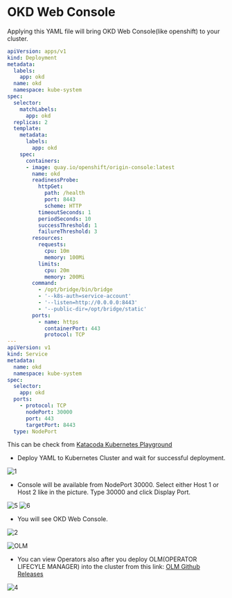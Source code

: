 # OKD Web Console
Applying this YAML file will bring OKD Web Console(like openshift) to your cluster.

```YAML
apiVersion: apps/v1
kind: Deployment
metadata:
  labels:
    app: okd
  name: okd
  namespace: kube-system
spec:
  selector:
    matchLabels:
      app: okd
  replicas: 2
  template:
    metadata:
      labels:
        app: okd
    spec:
      containers:
      - image: quay.io/openshift/origin-console:latest
        name: okd
        readinessProbe:
          httpGet:
            path: /health
            port: 8443
            scheme: HTTP
          timeoutSeconds: 1
          periodSeconds: 10
          successThreshold: 1
          failureThreshold: 3
        resources:
          requests:
            cpu: 10m
            memory: 100Mi
          limits:
            cpu: 20m
            memory: 200Mi
        command:
          - /opt/bridge/bin/bridge
          - '--k8s-auth=service-account'
          - '--listen=http://0.0.0.0:8443'
          - '--public-dir=/opt/bridge/static'
        ports:
          - name: https
            containerPort: 443
            protocol: TCP
---
apiVersion: v1
kind: Service
metadata:
  name: okd
  namespace: kube-system
spec:
  selector:
    app: okd
  ports:
    - protocol: TCP
      nodePort: 30000
      port: 443
      targetPort: 8443
  type: NodePort
```
This can be check from [Katacoda Kubernetes Playground](https://www.katacoda.com/courses/kubernetes/playground)
- Deploy YAML to Kubernetes Cluster and wait for successful deployment.

![1](https://user-images.githubusercontent.com/59168275/91818196-2b7d9780-ec3e-11ea-8ef7-9189a0984c63.png)
- Console will be available from NodePort 30000. Select either Host 1 or Host 2 like in the picture. Type 30000 and click Display Port.

![5](https://user-images.githubusercontent.com/59168275/91818296-320c0f00-ec3e-11ea-887b-754d80cbe132.png)
![6](https://user-images.githubusercontent.com/59168275/91818172-291b3d80-ec3e-11ea-83b9-e727022706c8.png)
- You will see OKD Web Console.

![2](https://user-images.githubusercontent.com/59168275/91818221-2d475b00-ec3e-11ea-9686-30043f653c3a.png)

![OLM](https://github.com/operator-framework/operator-lifecycle-manager/blob/master/logo.svg)

- You can view Operators also after you deploy OLM(OPERATOR LIFECYLE MANAGER) into the cluster from this link: [OLM Github Releases](https://github.com/operator-framework/operator-lifecycle-manager/releases/)

![4](https://user-images.githubusercontent.com/59168275/91818268-30424b80-ec3e-11ea-96dd-4dd275ed4758.png)
